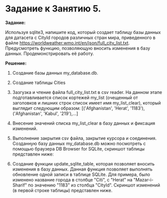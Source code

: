 # Задание к Занятию 5.

**Задание:**

Используя sqlite3, напишите код, который создает таблицу базы данных для датасета с CityId городов различных стран мира, приведенного в файле 
https://worldweather.wmo.int/en/json/full_city_list.txt. Предусмотреть функцию, позволяющую вносить изменения в базу данных. Продемонстрировать её работу.

**Решение:**

1. Создание базы данных my_database.db.
2. Создание таблицы Cities
3. Зазгузка и чтение файла full_city_list.txt в csv reader. 
На данном этапе подготавливается список кортежей my_list (очещенный от заголовков и лишних строк список имеет имя my_list_clear), который выглядит следующим образом:
[('Afghanistan', 'Herat', '1183'), ('Afghanistan', 'Kabul', '219'),...]
4. Внесение значений списка my_list_clear в базу данных и фиксация изменений.
5. Выполнение закрытия csv файла, закрытие курсора и соединения.
Созданную базу данных my_database.db можно посмотреть с помощью браузера DB Browser for SQLite, скриншот таблицы представлен ниже:



6. Создание функции update_sqlite_table, которая позволяет вносить изменения в базу данных.
Данная функция позволяет выполнять обновление одной записи в таблице SQLite. Для примера, было изменено название города в столбце "Citi", с "Herat" на "Mazar-i-Sharif" по значению "1183" из столбца "CityId".
Скриншот изменений (в первой строке таблицы) представлен ниже.


